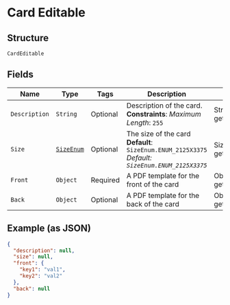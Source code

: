 
# Card Editable

## Structure

`CardEditable`

## Fields

| Name | Type | Tags | Description | Getter | Setter |
|  --- | --- | --- | --- | --- | --- |
| `Description` | `String` | Optional | Description of the card.<br>**Constraints**: *Maximum Length*: `255` | String getDescription() | setDescription(String description) |
| `Size` | [`SizeEnum`](/doc/models/size-enum.md) | Optional | The size of the card<br>**Default**: `SizeEnum.ENUM_2125X3375`<br>*Default: `SizeEnum.ENUM_2125X3375`* | SizeEnum getSize() | setSize(SizeEnum size) |
| `Front` | `Object` | Required | A PDF template for the front of the card | Object getFront() | setFront(Object front) |
| `Back` | `Object` | Optional | A PDF template for the back of the card | Object getBack() | setBack(Object back) |

## Example (as JSON)

```json
{
  "description": null,
  "size": null,
  "front": {
    "key1": "val1",
    "key2": "val2"
  },
  "back": null
}
```

